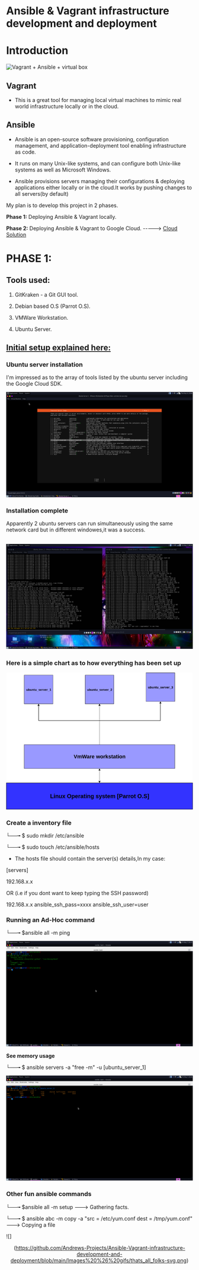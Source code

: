 # Ansible & Vagrant infrastructure development and deployment


# Introduction

![Vagrant + Ansible + virtual box](https://github.com/House-Of-Research/Ansible-Vagrant-local-infrastructure-development-and-deployment/blob/main/Images%20%26%20gifs/Vagrant-Ansible3.png)

## Vagrant 

- This is a great tool for managing local virtual machines to mimic real world infrastructure locally or in the cloud.

## Ansible

- Ansible is an open-source software provisioning, configuration management, and application-deployment tool enabling infrastructure as code.

- It runs on many Unix-like systems, and can configure both Unix-like systems as well as Microsoft Windows.

- Ansible provisions servers managing their configurations & deploying applications either locally or in the cloud.It works by pushing changes
  to all servers(by default)


My plan is to develop this project in 2 phases.

**Phase 1:** Deploying Ansible & Vagrant locally.

**Phase 2:** Deploying Ansible & Vagrant to Google Cloud. -----> [Cloud Solution](https://github.com/Andrews-Projects/Ansible-Vagrant-infrastructure-development-and-deployment/blob/main/Cloud%20solution.md)

# PHASE 1:

## Tools used:

1. GitKraken - a Git GUI tool.

2. Debian based O.S (Parrot O.S).

3. VMWare Workstation.

4. Ubuntu Server.

## [Initial setup explained here:](https://github.com/Andrews-Projects/Ansible-Vagrant-infrastructure-development-and-deployment/blob/main/Initial-setup.md)

### Ubuntu server installation

I'm impressed as to the array of tools listed by the ubuntu server including the Google Cloud SDK.

![List of tools](https://github.com/Andrews-Projects/Ansible-Vagrant-infrastructure-development-and-deployment/blob/main/Images%20%26%20gifs/tools.png)

### Installation complete

Apparently 2 ubuntu servers can run simultaneously using the same network card but in different windowes,it was a success.

## ![The 2 servers](https://github.com/Andrews-Projects/Ansible-Vagrant-infrastructure-development-and-deployment/blob/main/Images%20%26%20gifs/ubuntu_servers.png)

### Here is a simple chart as to how everything has been set up

![chart](https://github.com/Andrews-Projects/Ansible-Vagrant-infrastructure-development-and-deployment/blob/main/Images%20%26%20gifs/chart.png)

 
### Create a inventory file

└──╼ $ sudo mkdir /etc/ansible

└──╼ $ sudo touch /etc/ansible/hosts

- The hosts file should contain the server(s) details,In my case:

[servers]

192.168.x.x 

OR (i.e if you dont want to keep typing the SSH password)

192.168.x.x ansible_ssh_pass=xxxx ansible_ssh_user=user

### Running an Ad-Hoc command

└──╼ $ansible all -m ping

![result](https://github.com/Andrews-Projects/Ansible-Vagrant-infrastructure-development-and-deployment/blob/main/Images%20%26%20gifs/1stcmd.png)

**See memory usage**

└──╼ $ ansible servers -a "free -m" -u [ubuntu_server_1]

![memory usage](https://github.com/Andrews-Projects/Ansible-Vagrant-infrastructure-development-and-deployment/blob/main/Images%20%26%20gifs/memory%20usage.png)

### Other fun ansible commands

└──╼ $ansible all -m setup   ---> Gathering facts.

└──╼ $ ansible abc -m copy -a "src = /etc/yum.conf dest = /tmp/yum.conf" ---> Copying a file

![]<center>(https://github.com/Andrews-Projects/Ansible-Vagrant-infrastructure-development-and-deployment/blob/main/Images%20%26%20gifs/thats_all_folks-svg.png) </center>
